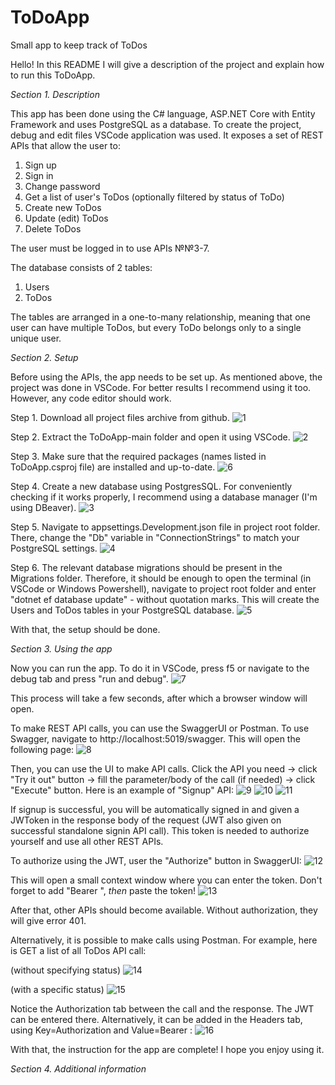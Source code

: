 # ToDoApp
Small app to keep track of ToDos

Hello! In this README I will give a description of the project and explain how to run this ToDoApp.

*Section 1. Description*

This app has been done using the C# language, ASP.NET Core with Entity Framework and uses PostgreSQL as a database.
To create the project, debug and edit files VSCode application was used.
It exposes a set of REST APIs that allow the user to:
1. Sign up
2. Sign in
3. Change password
4. Get a list of user's ToDos (optionally filtered by status of ToDo)
5. Create new ToDos
6. Update (edit) ToDos
7. Delete ToDos

The user must be logged in to use APIs №№3-7.

The database consists of 2 tables:
1. Users
2. ToDos

The tables are arranged in a one-to-many relationship, meaning that one user can have multiple ToDos, but every ToDo belongs only to a single unique user.

*Section 2. Setup*

Before using the APIs, the app needs to be set up.
As mentioned above, the project was done in VSCode. For better results I recommend using it too. However, any code editor should work.

Step 1.
Download all project files archive from github.
![1](https://user-images.githubusercontent.com/92231063/211395423-3fa2f63e-588d-4c31-874f-9e036f3b3e25.png)

Step 2. 
Extract the ToDoApp-main folder and open it using VSCode.
![2](https://user-images.githubusercontent.com/92231063/211395775-07b3bb48-3c8d-462d-87a6-6cdef96b9d1c.png)

Step 3.
Make sure that the required packages (names listed in ToDoApp.csproj file) are installed and up-to-date.
![6](https://user-images.githubusercontent.com/92231063/211398237-b976c50b-6a0d-47f4-9c70-04891dd408fb.png)

Step 4.
Create a new database using PostgresSQL. For conveniently checking if it works properly, I recommend using a database manager (I'm using DBeaver).
![3](https://user-images.githubusercontent.com/92231063/211396426-5f77e674-e17f-4a7a-bbf5-0385e6f6827d.png)

Step 5. 
Navigate to appsettings.Development.json file in project root folder. There, change the "Db" variable in "ConnectionStrings" to match your PostgreSQL settings.
![4](https://user-images.githubusercontent.com/92231063/211396831-e80c36af-c266-4d4e-bf8c-23753335ddf6.png)

Step 6.
The relevant database migrations should be present in the Migrations folder. Therefore, it should be enough to open the terminal (in VSCode or Windows Powershell), navigate to project root folder and enter "dotnet ef database update" - without quotation marks. This will create the Users and ToDos tables in your PostgreSQL database.
![5](https://user-images.githubusercontent.com/92231063/211397686-2f9c5be0-2cdc-41e0-a874-d399f22f01e4.png)

With that, the setup should be done.

*Section 3. Using the app*

Now you can run the app. To do it in VSCode, press f5 or navigate to the debug tab and press "run and debug".
![7](https://user-images.githubusercontent.com/92231063/211399691-ca4ba6f1-7641-44e3-a07d-07df94a38d78.png)

This process will take a few seconds, after which a browser window will open.

To make REST API calls, you can use the SwaggerUI or Postman.
To use Swagger, navigate to http://localhost:5019/swagger. This will open the following page:
![8](https://user-images.githubusercontent.com/92231063/211400853-20918bd3-d8d6-4055-843c-0735e6cec6b7.png)

Then, you can use the UI to make API calls. Click the API you need -> click "Try it out" button -> fill the parameter/body of the call (if needed) -> click "Execute" button. Here is an example of "Signup" API:
![9](https://user-images.githubusercontent.com/92231063/211401990-de4efbeb-3d32-40f7-8336-00e578316cb1.png)
![10](https://user-images.githubusercontent.com/92231063/211402016-1002609e-80e2-4fa2-8995-e1c16443bcdc.png)
![11](https://user-images.githubusercontent.com/92231063/211402033-c7de18c4-9785-44e8-94e8-855afd216fca.png)

If signup is successful, you will be automatically signed in and given a JWToken in the response body of the request (JWT also given on successful standalone signin API call). This token is needed to authorize yourself and use all other REST APIs.

To authorize using the JWT, user the "Authorize" button in SwaggerUI:
![12](https://user-images.githubusercontent.com/92231063/211403303-3481eefe-1a2e-40a0-9241-d71cfb47b0f5.png)

This will open a small context window where you can enter the token. Don't forget to add "Bearer ", *then* paste the token!
![13](https://user-images.githubusercontent.com/92231063/211403524-4996c359-7b8d-438a-ada6-d9272dde01ac.png)

After that, other APIs should become available. Without authorization, they will give error 401.

Alternatively, it is possible to make calls using Postman.
For example, here is GET a list of all ToDos API call:

(without specifying status)
![14](https://user-images.githubusercontent.com/92231063/211404467-0902ca93-c0b9-4fca-9fcb-9c0dc8d208d9.png)

(with a specific status)
![15](https://user-images.githubusercontent.com/92231063/211404635-de88dd13-6220-46f8-a22d-3c9d7b2de8d1.png)

Notice the Authorization tab between the call and the response. The JWT can be entered there. Alternatively, it can be added in the Headers tab, using Key=Authorization and Value=Bearer <token value>:
![16](https://user-images.githubusercontent.com/92231063/211405244-aa3aea2c-6acc-4477-b5b7-ca9c6908f7d1.png)

With that, the instruction for the app are complete! I hope you enjoy using it.
  
*Section 4. Additional information*
